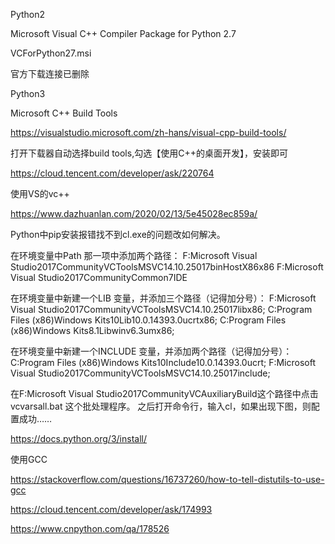Python2

Microsoft Visual C++ Compiler Package for Python 2.7

VCForPython27.msi

官方下载连接已删除



Python3

Microsoft C++ Build Tools

https://visualstudio.microsoft.com/zh-hans/visual-cpp-build-tools/

打开下载器自动选择build tools,勾选【使用C++的桌面开发】，安装即可



https://cloud.tencent.com/developer/ask/220764





使用VS的vc++

https://www.dazhuanlan.com/2020/02/13/5e45028ec859a/

Python中pip安装报错找不到cl.exe的问题改如何解决。



在环境变量中Path 那一项中添加两个路径： F:Microsoft Visual Studio2017CommunityVCToolsMSVC14.10.25017binHostX86x86 F:Microsoft Visual Studio2017CommunityCommon7IDE



在环境变量中新建一个LIB 变量，并添加三个路径（记得加分号）： F:Microsoft Visual Studio2017CommunityVCToolsMSVC14.10.25017libx86; C:Program Files (x86)Windows Kits10Lib10.0.14393.0ucrtx86; C:Program Files (x86)Windows Kits8.1Libwinv6.3umx86;



在环境变量中新建一个INCLUDE 变量，并添加两个路径（记得加分号）： C:Program Files (x86)Windows Kits10Include10.0.14393.0ucrt; F:Microsoft Visual Studio2017CommunityVCToolsMSVC14.10.25017include;



在F:Microsoft Visual Studio2017CommunityVCAuxiliaryBuild这个路径中点击vcvarsall.bat 这个批处理程序。 之后打开命令行，输入cl，如果出现下图，则配置成功……







https://docs.python.org/3/install/



使用GCC

https://stackoverflow.com/questions/16737260/how-to-tell-distutils-to-use-gcc

https://cloud.tencent.com/developer/ask/174993

https://www.cnpython.com/qa/178526
